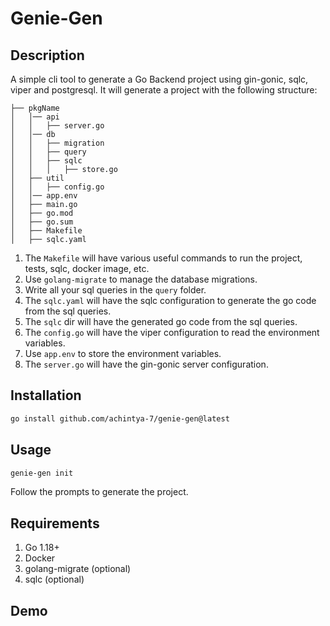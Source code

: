 # Genie-Gen
## Description
A simple cli tool to generate a Go Backend project using gin-gonic, sqlc, viper and postgresql.
It will generate a project with the following structure:
```
├── pkgName
│   │── api
│   │   ├── server.go
│   │── db
│   │   ├── migration
│   │   ├── query
│   │   ├── sqlc
│   │   │   ├── store.go 
│   ├── util
│   │   ├── config.go
│   │── app.env
│   ├── main.go
│   ├── go.mod
│   ├── go.sum
│   ├── Makefile
│   ├── sqlc.yaml
```
1. The `Makefile` will have various useful commands to run the project, tests, sqlc, docker image, etc.
2. Use `golang-migrate` to manage the database migrations.
3. Write all your sql queries in the `query` folder.
4. The `sqlc.yaml` will have the sqlc configuration to generate the go code from the sql queries.
5. The `sqlc` dir will have the generated go code from the sql queries.
6. The `config.go` will have the viper configuration to read the environment variables.
7. Use `app.env` to store the environment variables.
8. The `server.go` will have the gin-gonic server configuration.


## Installation
```bash
go install github.com/achintya-7/genie-gen@latest
```

## Usage
```bash
genie-gen init
```
Follow the prompts to generate the project.

## Requirements
1. Go 1.18+
2. Docker
3. golang-migrate (optional)
4. sqlc (optional)

## Demo
